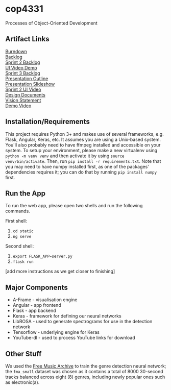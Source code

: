# cop4331
Processes of Object-Oriented Development

## Artifact Links

[Burndown](https://docs.google.com/spreadsheets/d/1KkA6hShrAnCrGkx6CRnxfXMW4dyEY7O3kqynL3QCU7k/edit?usp=sharing)  
[Backlog](https://docs.google.com/spreadsheets/d/1lPTfQT0mY3Ziemiml-AbQvOLRvhgAgoP-le9dON4xg4/edit?usp=sharing)  
[Sprint 2 Backlog](https://docs.google.com/spreadsheets/d/18DcxK4tz8kdK7szBuFjnQuRactKow3j0830Zlirte2c/edit?usp=sharing)  
[UI Video Demo](https://youtu.be/v-gRfFecyvE)  
[Sprint 3 Backlog](https://docs.google.com/spreadsheets/d/1f2owcjyC_3LZBFHurfBAq7Nc4WHFwSsB524ucwUW_vA/edit?usp=sharing)  
[Presentation Outline](https://drive.google.com/open?id=10oovyY6j0JkVwAiX1C7MBZ-Ag_LYe4o8vJNujiEl9VM)  
[Presentation Slideshow](https://drive.google.com/open?id=1-2qotWVlbLmG0uRq99uuz2RZFGq66Q35oHHyLhKqcMI)  
[Sprint 2 UI Video](https://youtu.be/v-gRfFecyvE)  
[Design Documents](https://github.com/adcrn/cop4331/tree/master/Design%20Documents)  
[Vision Statement](https://github.com/adcrn/cop4331/blob/master/Design%20Documents/vision.txt)  
[Demo Video](https://youtu.be/HijtgZWr3LM)  

## Installation/Requirements
This project requires Python 3+ and makes use of several frameworks, e.g. Flask, Angular, Keras, etc. It assumes you are using a Unix-based system. You'll also probably need to have ffmpeg installed and accessible on your system. To setup your environment, please make a new virtualenv using `python -m venv venv` and then activate it by using `source venv/bin/activate`. Then, run `pip install -r requirements.txt`. Note that you may need to have numpy installed first, as one of the packages' dependencies requires it; you can do that by running `pip install numpy` first.

## Run the App
To run the web app, please open two shells and run the following commands.

First shell:
1. `cd static`
2. `ng serve`

Second shell:
1. `export FLASK_APP=server.py`
2. `flask run`

[add more instructions as we get closer to finishing]

## Major Components
* A-Frame - visualisation engine
* Angular - app frontend
* Flask - app backend
* Keras - framework for defining our neural networks
* LibROSA - used to generate spectrograms for use in the detection network
* Tensorflow - underlying engine for Keras
* YouTube-dl - used to process YouTube links for download

## Other Stuff
We used the [Free Music Archive](https://github.com/mdeff/fma) to train the genre detection neural network; the `fma_small` dataset was chosen as it contains a total of 8000 30-second tracks balanced across eight (8) genres, including newly popular ones such as electronic(a).
